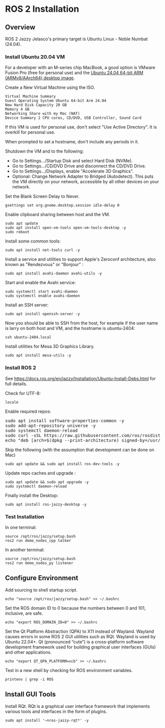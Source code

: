 # ROS 2 Installation

## Overview

ROS 2 Jazzy Jelasco's primary target is Ubuntu Linux - Noble Numbat (24.04).

### Install Ubuntu 20.04 VM

For a developer with an M-series chip MacBook, a good option is VMware Fusion Pro (free for personal use) and the [Ubuntu 24.04 64-bit ARM (ARMv8/AArch64) desktop image](https://cdimage.ubuntu.com/daily-live/20240421/).

Create a New Virtual Machine using the ISO.

    Virtual Machine Summary
    Guest Operating System Ubuntu 64-bit Arm 24.04
    New Hard Disk Capacity 20 GB
    Memory 4 GB
    Networking Share with my Mac (NAT)
    Device Summary 2 CPU cores, CD/DVD, USB Controller, Sound Card

If this VM is used for personal use, don't select "Use Active Directory". It is overkill for personal use.

When prompted to set a hostname, don't include any periods in it.

Shutdown the VM and to the following:

* Go to Settings.../Startup Disk and select Hard Disk (NVMe).
* Go to Settings.../CD/DVD Drive and disconnect the CD/DVD Drive.
* Go to Settings.../Displays, enable "Accelerate 3D Graphics".
* Optional: Change Network Adapter to Bridged (Autodetect). This puts the VM directly on your network, accessible by all other devices on your network.

Set the Blank Screen Delay to Never.

    gsettings set org.gnome.desktop.session idle-delay 0

Enable clipboard sharing between host and the VM.

    sudo apt update
    sudo apt install open-vm-tools open-vm-tools-desktop -y
    sudo reboot

Install some common tools:

    sudo apt install net-tools curl -y
    
Install a service and utilities to support Apple's Zeroconf architecture, also known as "Rendezvous" or "Bonjour" :

    sudo apt install avahi-daemon avahi-utils -y

Start and enable the Avahi service:

    sudo systemctl start avahi-daemon
    sudo systemctl enable avahi-daemon

Install an SSH server:

    sudo apt install openssh-server -y

Now you should be able to SSH from the host, for example if the user name is larry on both host and VM, and the hostname is ubuntu-2404:

    ssh ubuntu-2404.local

Install utilities for Mesa 3D Graphics Library.

    sudo apt install mesa-utils -y

### Install ROS 2

See <https://docs.ros.org/en/jazzy/Installation/Ubuntu-Install-Debs.html> for full details.

Check for UTF-8:

    locale

Enable required repos:

<pre style="white-space: pre; overflow-x: auto;">
sudo apt install software-properties-common -y
sudo add-apt-repository universe -y
sudo systemctl daemon-reload
sudo curl -sSL https://raw.githubusercontent.com/ros/rosdistro/master/ros.key -o /usr/share/keyrings/ros-archive-keyring.gpg
echo "deb [arch=$(dpkg --print-architecture) signed-by=/usr/share/keyrings/ros-archive-keyring.gpg] http://packages.ros.org/ros2/ubuntu $(. /etc/os-release && echo $UBUNTU_CODENAME) main" | sudo tee /etc/apt/sources.list.d/ros2.list > /dev/null
</pre>

Skip the following (with the assumption that development can be done on Mac)

    sudo apt update && sudo apt install ros-dev-tools -y

Update repo caches and upgrade :

    sudo apt update && sudo apt upgrade -y
    sudo systemctl daemon-reload

Finally install the Desktop:

    sudo apt install ros-jazzy-desktop -y

### Test Installation

In one terminal:

    source /opt/ros/jazzy/setup.bash
    ros2 run demo_nodes_cpp talker

In another terminal:

    source /opt/ros/jazzy/setup.bash
    ros2 run demo_nodes_py listener

## Configure Environment

Add sourcing to shell startup script.

    echo "source /opt/ros/jazzy/setup.bash" >> ~/.bashrc

Set the ROS domain ID to 0 because the numbers between 0 and 101, inclusive, are safe.

    echo "export ROS_DOMAIN_ID=0" >> ~/.bashrc

Set the Qt Platform Abstraction (QPA) to X11 instead of Wayland.
Wayland causes errors in some ROS 2 GUI utilities such as RQt.
Wayland is used by Ubuntu 22.04+.
Qt (pronounced “cute”) is a cross-platform software development framework used for building graphical user interfaces (GUIs) and other applications.

    echo "export QT_QPA_PLATFORM=xcb" >> ~/.bashrc

Test in a new shell by checking for ROS environment variables.

    printenv | grep -i ROS

## Install GUI Tools

Install RQt. RQt is a graphical user interface framework that implements various tools and interfaces in the form of plugins.

    sudo apt install '~nros-jazzy-rqt*' -y
